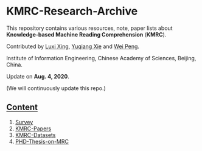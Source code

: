 # KMRC-Research-Archive

This repository contains various resources, note, paper lists about **Knowledge-based Machine Reading Comprehension** (**KMRC**).

Contributed by [Luxi Xing](https://github.com/XingLuxi), [Yuqiang Xie](https://github.com/IndexFziQ) and [Wei Peng](https://github.com/a414351664).

Institute of Information Engineering, Chinese Academy of Sciences, Beijing, China.

Update on **Aug. 4, 2020**.

(We will continuously update this repo.)


## [Content](#content)

1. [Survey](#survey-papers)
2. [KMRC-Papers](https://github.com/XingLuxi/KMRC-Research-Archive/blob/master/kmrc-papers.md)
3. [KMRC-Datasets](#mrc-benchmark-datasets)
4. [PHD-Thesis-on-MRC](#phd-thesis-on-mrc)
